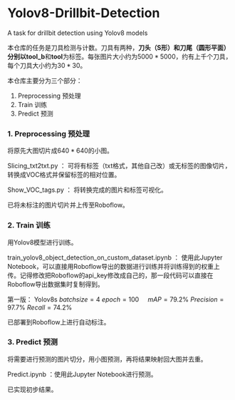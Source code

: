# Yolov8-Drillbit-Detection

A task for drillbit detection using Yolov8 models

本仓库的任务是刀具检测与计数。刀具有两种，**刀头（S形）**和**刀尾（圆形平面）**分别以**tool_b**和**tool**为标签。每张图片大小约为$5000*5000$，约有上千个刀具，每个刀具大小约为$30*30$。


本仓库主要分为三个部分：

1. Preprocessing 预处理
2. Train 训练
3. Predict 预测

### 1. Preprocessing 预处理

将原先大图切片成$640*640$的小图。

Slicing_txt2txt.py ： 可将有标签（txt格式，其他自己改）或无标签的图像切片，转换成VOC格式并保留标签的相对位置。

Show_VOC_tags.py ： 将转换完成的图片和标签可视化。


已将未标注的图片切片并上传至Roboflow。


### 2. Train 训练

用Yolov8模型进行训练。

train_yolov8_object_detection_on_custom_dataset.ipynb ： 使用此Jupyter Notebook，可以直接用Roboflow导出的数据进行训练并将训练得到的权重上传。记得修改把Roboflow的api_key修改成自己的，那一段代码可以直接在Roboflow导出数据集时复制得到。


第一版： Yolov8s $batchsize=4~epoch=100~~~~~mAP=79.2\%~Precision=97.7\%~Recall=74.2\%$

已部署到Roboflow上进行自动标注。


### 3. Predict 预测

将需要进行预测的图片切分，用小图预测，再将结果映射回大图并去重。

Predict.ipynb ：使用此Jupyter Notebook进行预测。


已实现初步结果。
